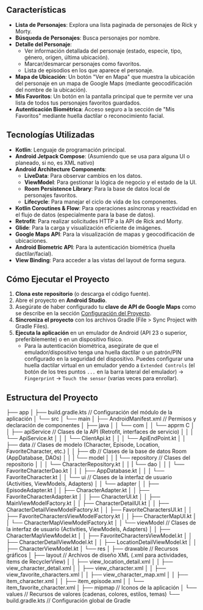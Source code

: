 ## Características

* **Lista de Personajes**: Explora una lista paginada de personajes de Rick y Morty.
* **Búsqueda de Personajes**: Busca personajes por nombre.
* **Detalle del Personaje**:
    * Ver información detallada del personaje (estado, especie, tipo, género, origen, última ubicación).
    * Marcar/desmarcar personajes como favoritos.
    * Lista de episodios en los que aparece el personaje.
* **Mapa de Ubicación**: Un botón "Ver en Mapa" que muestra la ubicación del personaje en un mapa de Google Maps (mediante geocodificación del nombre de la ubicación).
* **Mis Favoritos**: Un botón en la pantalla principal que te permite ver una lista de todos tus personajes favoritos guardados.
* **Autenticación Biométrica**: Acceso seguro a la sección de "Mis Favoritos" mediante huella dactilar o reconocimiento facial.

## Tecnologías Utilizadas

* **Kotlin**: Lenguaje de programación principal.
* **Android Jetpack Compose**: (Asumiendo que se usa para alguna UI o planeado, si no, es XML nativo)
* **Android Architecture Components**:
    * **LiveData**: Para observar cambios en los datos.
    * **ViewModel**: Para gestionar la lógica de negocio y el estado de la UI.
    * **Room Persistence Library**: Para la base de datos local de personajes favoritos.
    * **Lifecycle**: Para manejar el ciclo de vida de los componentes.
* **Kotlin Coroutines & Flow**: Para operaciones asíncronas y reactividad en el flujo de datos (especialmente para la base de datos).
* **Retrofit**: Para realizar solicitudes HTTP a la API de Rick and Morty.
* **Glide**: Para la carga y visualización eficiente de imágenes.
* **Google Maps API**: Para la visualización de mapas y geocodificación de ubicaciones.
* **Android Biometric API**: Para la autenticación biométrica (huella dactilar/facial).
* **View Binding**: Para acceder a las vistas del layout de forma segura.


## Cómo Ejecutar el Proyecto

1.  **Clona este repositorio** (o descarga el código fuente).
2.  Abre el proyecto en **Android Studio**.
3.  Asegúrate de haber configurado tu **clave de API de Google Maps** como se describe en la sección [Configuración del Proyecto](#configuración-del-proyecto).
4.  **Sincroniza el proyecto** con los archivos Gradle (File > Sync Project with Gradle Files).
5.  **Ejecuta la aplicación** en un emulador de Android (API 23 o superior, preferiblemente) o en un dispositivo físico.
    * Para la autenticación biométrica, asegúrate de que el emulador/dispositivo tenga una huella dactilar o un patrón/PIN configurado en la seguridad del dispositivo. Puedes configurar una huella dactilar virtual en un emulador yendo a `Extended Controls` (el botón de los tres puntos `...` en la barra lateral del emulador) -> `Fingerprint` -> `Touch the sensor` (varias veces para enrollar).

## Estructura del Proyecto

├── app
│   ├── build.gradle.kts           // Configuración del módulo de la aplicación
│   └── src
│       └── main
│           ├── AndroidManifest.xml // Permisos y declaración de componentes
│           ├── java
│           │   └── com
│           │       └── apprm
C
│           │               ├── apiService       // Clases de la API (Retrofit, interfaces de servicio)
│           │               │   └── ApiService.kt
│           │               │   └── ClientApi.kt
│           │               │   └── ApiEndPoint.kt
│           │               ├── data         // Clases de modelo (Character, Episode, Location, FavoriteCharacter, etc.)
│           │               ├── db           // Clases de la base de datos Room (AppDatabase, DAOs)
│           │               |    └── model
│           │               |    └── repository // Clases del repositorio
│           │               │         └── CharacterRepository.kt
│           │               |    └── dao
│           │               │         └── FavoriteCharacterDao.kt
│           │               │   ├── AppDatabase.kt
│           │               │   └── FavoriteCharacter.kt
│           │               └── ui           // Clases de la interfaz de usuario (Activities, ViewModels, Adapters)
│           │                    └── adapter
│           │                           ├── EpisodeAdapter.kt
│           │                           ├── CharacterAdapter.kt
│           │                           ├── FavoriteCharacterAdapter.kt
│           │                   ├── CharacterUI.kt
│           │                   ├── MainViewModelFactory.kt
│           │                   ├── CharacterDetailUI.kt
│           │                   ├── CharacterDetailViewModelFactory.kt
│           │                   ├── FavoriteCharactersUI.kt
│           │                   ├── FavoriteCharactersViewModelFactory.kt
│           │                   ├── CharacterMapUI.kt
│           │                   └── CharacterMapViewModelFactory.kt
│           │               └── viewModel  // Clases de la interfaz de usuario (Activities, ViewModels, Adapters)
│           │                      ├── CharacterMapViewModel.kt
│           │                      ├── FavoriteCharactersViewModel.kt
│           │                      ├── CharacterDetailViewModel.kt
│           │                      ├── LocationDetailViewModel.kt
│           │                      ├── CharacterViewModel.kt
│           └── res
│               ├── drawable       // Recursos gráficos
│               ├── layout         // Archivos de diseño XML (.xml para actividades, ítems de RecyclerView)
│               │   ├── view_location_detail.xml
│               │   ├── view_character_detail.xml
│               │   ├── view_character.xml
│               │   ├── view_favorite_characters.xml
│               │   ├── view_character_map.xml
│               │   ├── item_character.xml
│               │   ├── item_episode.xml
│               │   └── item_favorite_character.xml
│               ├── mipmap         // Iconos de la aplicación
│               └── values         // Recursos de valores (cadenas, colores, estilos, temas)
└── build.gradle.kts           // Configuración global de Gradle
